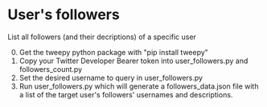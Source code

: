 # User's followers
List all followers (and their decriptions) of a specific user 

 0) Get the tweepy python package with "pip install tweepy"
 1) Copy your Twitter Developer Bearer token into user_followers.py and followers_count.py
 2) Set the desired username to query in user_followers.py
 3) Run user_followers.py which will generate a followers_data.json file with a list of the target user's followers' usernames and descriptions.
